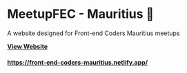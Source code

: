 # MeetupFEC - Mauritius 📝

A website designed for Front-end Coders Mauritius meetups

**[View Website](https://front-end-coders-mauritius.netlify.app/)**
#### https://front-end-coders-mauritius.netlify.app/
